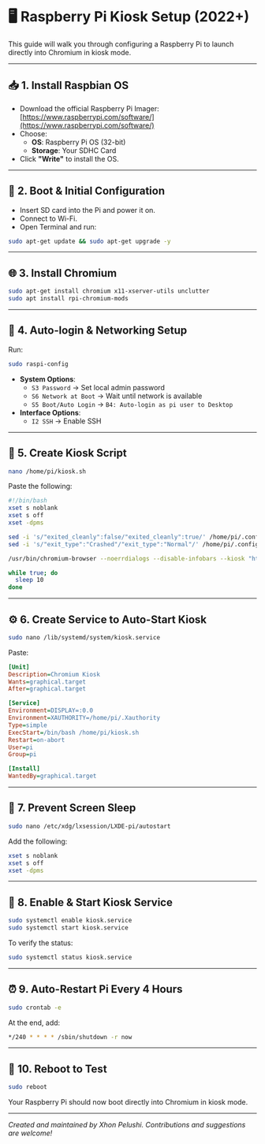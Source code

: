 
# 🖥️ Raspberry Pi Kiosk Setup (2022+)

This guide will walk you through configuring a Raspberry Pi to launch directly into Chromium in kiosk mode.

---

## 📥 1. Install Raspbian OS

- Download the official Raspberry Pi Imager: [https://www.raspberrypi.com/software/](https://www.raspberrypi.com/software/)
- Choose:
  - **OS**: Raspberry Pi OS (32-bit)
  - **Storage**: Your SDHC Card
- Click **"Write"** to install the OS.

---

## 🔌 2. Boot & Initial Configuration

- Insert SD card into the Pi and power it on.
- Connect to Wi-Fi.
- Open Terminal and run:

```bash
sudo apt-get update && sudo apt-get upgrade -y
```

---

## 🌐 3. Install Chromium

```bash
sudo apt-get install chromium x11-xserver-utils unclutter
sudo apt install rpi-chromium-mods
```

---

## 🔐 4. Auto-login & Networking Setup

Run:

```bash
sudo raspi-config
```

- **System Options**:
  - `S3 Password` → Set local admin password
  - `S6 Network at Boot` → Wait until network is available
  - `S5 Boot/Auto Login` → `B4: Auto-login as pi user to Desktop`
- **Interface Options**:
  - `I2 SSH` → Enable SSH

---

## 📜 5. Create Kiosk Script

```bash
nano /home/pi/kiosk.sh
```

Paste the following:

```bash
#!/bin/bash
xset s noblank
xset s off
xset -dpms

sed -i 's/"exited_cleanly":false/"exited_cleanly":true/' /home/pi/.config/chromium/Default/Preferences
sed -i 's/"exit_type":"Crashed"/"exit_type":"Normal"/' /home/pi/.config/chromium/Default/Preferences

/usr/bin/chromium-browser --noerrdialogs --disable-infobars --kiosk "https://bit.ly/"

while true; do
  sleep 10
done
```

---

## ⚙️ 6. Create Service to Auto-Start Kiosk

```bash
sudo nano /lib/systemd/system/kiosk.service
```

Paste:

```ini
[Unit]
Description=Chromium Kiosk
Wants=graphical.target
After=graphical.target

[Service]
Environment=DISPLAY=:0.0
Environment=XAUTHORITY=/home/pi/.Xauthority
Type=simple
ExecStart=/bin/bash /home/pi/kiosk.sh
Restart=on-abort
User=pi
Group=pi

[Install]
WantedBy=graphical.target
```

---

## 🛑 7. Prevent Screen Sleep

```bash
sudo nano /etc/xdg/lxsession/LXDE-pi/autostart
```

Add the following:

```bash
xset s noblank
xset s off
xset -dpms
```

---

## 🔁 8. Enable & Start Kiosk Service

```bash
sudo systemctl enable kiosk.service
sudo systemctl start kiosk.service
```

To verify the status:

```bash
sudo systemctl status kiosk.service
```

---

## ⏰ 9. Auto-Restart Pi Every 4 Hours

```bash
sudo crontab -e
```

At the end, add:

```bash
*/240 * * * * /sbin/shutdown -r now
```

---

## 🔄 10. Reboot to Test

```bash
sudo reboot
```

Your Raspberry Pi should now boot directly into Chromium in kiosk mode.

---

*Created and maintained by Xhon Pelushi. Contributions and suggestions are welcome!*